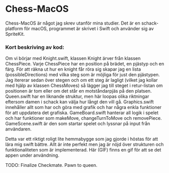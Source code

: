 # Chess-MacOS
Chess-MacOS är något jag skrev utanför mina studier. Det är en schack-platform för macOS, programmet är skrivet i Swift och använder sig av SpriteKit.

### Kort beskriving av kod: 
Om vi börjar med Knight.swift, klassen Knight ärver från klassen ChessPiece. Varje ChessPiece har en position på brädet, en pjästyp och en färg. För att räkna ut hur en knight får röra sig skapar jag en lista (possibleDirections) med vilka steg som är möjliga för just den pjästypen. Jag itererar sedan över stegen och om ett steg är lagligt (vilket jag kollar med hjälp av klassen ChessMoves) så lägger jag till steget i retur-listan om positionen är tom eller om det står en motståndarpjäs på den platsen. Queen.swift har en liknande struktur, men här loopas olika riktningar eftersom damen i schack kan välja hur långt den vill gå. Graphics.swift innehåller allt som har och göra med grafik och har några enkla funktioner för att uppdatera det grafiska. GameBoard.swift hanterar all logik i spelet och har funktioner som makeMove, changeTurnToMove och removePiece. GameScene.swift är den som startar spelet och lyssnar på input från användaren.

Detta var ett riktigt roligt lite hemmabygge som jag gjorde i höstas för att lära mig swift bättre. Allt är inte perfekt men jag är nöjd över strukturen och funktionaliteten som är implementerad. Här (GIF) finns en gif för att se det appen under användning.

TODO:
Finalize Checkmate. 
Pawn to queen.



